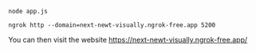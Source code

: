 ```node app.js```

```ngrok http --domain=next-newt-visually.ngrok-free.app 5200```


You can then visit the website
https://next-newt-visually.ngrok-free.app/